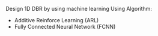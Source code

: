 Design 1D DBR by using machine learning
Using Algorithm:
- Additive Reinforce Learning (ARL)
- Fully Connected Neural Network (FCNN)